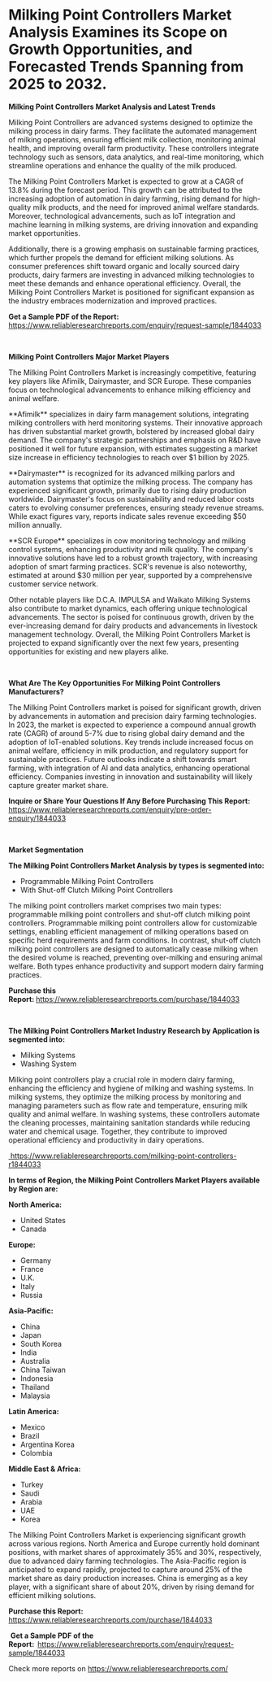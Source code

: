 <p><h1>Milking Point Controllers Market Analysis Examines its Scope on Growth Opportunities, and Forecasted Trends Spanning from 2025 to 2032.</h1></p><p><strong>Milking Point Controllers Market Analysis and Latest Trends</strong></p>
<p><p>Milking Point Controllers are advanced systems designed to optimize the milking process in dairy farms. They facilitate the automated management of milking operations, ensuring efficient milk collection, monitoring animal health, and improving overall farm productivity. These controllers integrate technology such as sensors, data analytics, and real-time monitoring, which streamline operations and enhance the quality of the milk produced.</p><p>The Milking Point Controllers Market is expected to grow at a CAGR of 13.8% during the forecast period. This growth can be attributed to the increasing adoption of automation in dairy farming, rising demand for high-quality milk products, and the need for improved animal welfare standards. Moreover, technological advancements, such as IoT integration and machine learning in milking systems, are driving innovation and expanding market opportunities. </p><p>Additionally, there is a growing emphasis on sustainable farming practices, which further propels the demand for efficient milking solutions. As consumer preferences shift toward organic and locally sourced dairy products, dairy farmers are investing in advanced milking technologies to meet these demands and enhance operational efficiency. Overall, the Milking Point Controllers Market is positioned for significant expansion as the industry embraces modernization and improved practices.</p></p>
<p><strong>Get a Sample PDF of the Report:&nbsp;</strong> <a href="https://www.reliableresearchreports.com/enquiry/request-sample/1844033?utm_campaign=2196&utm_medium=2&utm_source=Github&utm_content=ia&utm_term=28022025&utm_id=milking-point-controllers">https://www.reliableresearchreports.com/enquiry/request-sample/1844033</a></p>
<p>&nbsp;</p>
<p><strong>Milking Point Controllers Major Market Players</strong></p>
<p><p>The Milking Point Controllers Market is increasingly competitive, featuring key players like Afimilk, Dairymaster, and SCR Europe. These companies focus on technological advancements to enhance milking efficiency and animal welfare.</p><p>**Afimilk** specializes in dairy farm management solutions, integrating milking controllers with herd monitoring systems. Their innovative approach has driven substantial market growth, bolstered by increased global dairy demand. The company's strategic partnerships and emphasis on R&D have positioned it well for future expansion, with estimates suggesting a market size increase in efficiency technologies to reach over $1 billion by 2025.</p><p>**Dairymaster** is recognized for its advanced milking parlors and automation systems that optimize the milking process. The company has experienced significant growth, primarily due to rising dairy production worldwide. Dairymaster's focus on sustainability and reduced labor costs caters to evolving consumer preferences, ensuring steady revenue streams. While exact figures vary, reports indicate sales revenue exceeding $50 million annually.</p><p>**SCR Europe** specializes in cow monitoring technology and milking control systems, enhancing productivity and milk quality. The company's innovative solutions have led to a robust growth trajectory, with increasing adoption of smart farming practices. SCR's revenue is also noteworthy, estimated at around $30 million per year, supported by a comprehensive customer service network.</p><p>Other notable players like D.C.A. IMPULSA and Waikato Milking Systems also contribute to market dynamics, each offering unique technological advancements. The sector is poised for continuous growth, driven by the ever-increasing demand for dairy products and advancements in livestock management technology. Overall, the Milking Point Controllers Market is projected to expand significantly over the next few years, presenting opportunities for existing and new players alike.</p></p>
<p>&nbsp;</p>
<p><strong>What Are The Key Opportunities For Milking Point Controllers Manufacturers?</strong></p>
<p><p>The Milking Point Controllers market is poised for significant growth, driven by advancements in automation and precision dairy farming technologies. In 2023, the market is expected to experience a compound annual growth rate (CAGR) of around 5-7% due to rising global dairy demand and the adoption of IoT-enabled solutions. Key trends include increased focus on animal welfare, efficiency in milk production, and regulatory support for sustainable practices. Future outlooks indicate a shift towards smart farming, with integration of AI and data analytics, enhancing operational efficiency. Companies investing in innovation and sustainability will likely capture greater market share.</p></p>
<p><strong>Inquire or Share Your Questions If Any Before Purchasing This Report:</strong> <a href="https://www.reliableresearchreports.com/enquiry/pre-order-enquiry/1844033?utm_campaign=2196&utm_medium=2&utm_source=Github&utm_content=ia&utm_term=28022025&utm_id=milking-point-controllers">https://www.reliableresearchreports.com/enquiry/pre-order-enquiry/1844033</a></p>
<p>&nbsp;</p>
<p><strong>Market Segmentation</strong></p>
<p><strong>The Milking Point Controllers Market Analysis by types is segmented into:</strong></p>
<p><ul><li>Programmable Milking Point Controllers</li><li>With Shut-off Clutch Milking Point Controllers</li></ul></p>
<p><p>The milking point controllers market comprises two main types: programmable milking point controllers and shut-off clutch milking point controllers. Programmable milking point controllers allow for customizable settings, enabling efficient management of milking operations based on specific herd requirements and farm conditions. In contrast, shut-off clutch milking point controllers are designed to automatically cease milking when the desired volume is reached, preventing over-milking and ensuring animal welfare. Both types enhance productivity and support modern dairy farming practices.</p></p>
<p><strong>Purchase this Report:&nbsp;</strong><a href="https://www.reliableresearchreports.com/purchase/1844033?utm_campaign=2196&utm_medium=2&utm_source=Github&utm_content=ia&utm_term=28022025&utm_id=milking-point-controllers">https://www.reliableresearchreports.com/purchase/1844033</a></p>
<p>&nbsp;</p>
<p><strong>The Milking Point Controllers Market Industry Research by Application is segmented into:</strong></p>
<p><ul><li>Milking Systems</li><li>Washing System</li></ul></p>
<p><p>Milking point controllers play a crucial role in modern dairy farming, enhancing the efficiency and hygiene of milking and washing systems. In milking systems, they optimize the milking process by monitoring and managing parameters such as flow rate and temperature, ensuring milk quality and animal welfare. In washing systems, these controllers automate the cleaning processes, maintaining sanitation standards while reducing water and chemical usage. Together, they contribute to improved operational efficiency and productivity in dairy operations.</p></p>
<p><a href="https://www.reliableresearchreports.com/milking-point-controllers-r1844033?utm_campaign=2196&utm_medium=2&utm_source=Github&utm_content=ia&utm_term=28022025&utm_id=milking-point-controllers">&nbsp;https://www.reliableresearchreports.com/milking-point-controllers-r1844033</a></p>
<p><strong>In terms of Region, the Milking Point Controllers Market Players available by Region are:</strong></p>
<p>
    <p> <strong> North America: </strong>
        <ul>
            <li>United States</li>
            <li>Canada</li>
        </ul>
        </p> 
    <p> <strong> Europe: </strong>
        <ul>
            <li>Germany</li>
            <li>France</li>
            <li>U.K.</li>
            <li>Italy</li>
            <li>Russia</li>
        </ul>
        </p> 
    <p> <strong> Asia-Pacific: </strong>
        <ul>
            <li>China</li>
            <li>Japan</li>
            <li>South Korea</li>
            <li>India</li>
            <li>Australia</li>
            <li>China Taiwan</li>
            <li>Indonesia</li>
            <li>Thailand</li>
            <li>Malaysia</li>
        </ul>
        </p> 
    <p> <strong> Latin America: </strong>
        <ul>
            <li>Mexico</li>
            <li>Brazil</li>
            <li>Argentina Korea</li>
            <li>Colombia</li>
        </ul>
        </p> 
    <p> <strong> Middle East & Africa: </strong>
        <ul>
            <li>Turkey</li>
            <li>Saudi</li>
            <li>Arabia</li>
            <li>UAE</li>
            <li>Korea</li>
        </ul>
    </p>
    </p>
<p><p>The Milking Point Controllers Market is experiencing significant growth across various regions. North America and Europe currently hold dominant positions, with market shares of approximately 35% and 30%, respectively, due to advanced dairy farming technologies. The Asia-Pacific region is anticipated to expand rapidly, projected to capture around 25% of the market share as dairy production increases. China is emerging as a key player, with a significant share of about 20%, driven by rising demand for efficient milking solutions.</p></p>
<p><strong>Purchase this Report: </strong><a href="https://www.reliableresearchreports.com/purchase/1844033?utm_campaign=2196&utm_medium=2&utm_source=Github&utm_content=ia&utm_term=28022025&utm_id=milking-point-controllers">https://www.reliableresearchreports.com/purchase/1844033</a></p>
<p>&nbsp;<strong>Get a Sample PDF of the Report:&nbsp;&nbsp;</strong><a href="https://www.reliableresearchreports.com/enquiry/request-sample/1844033?utm_campaign=2196&utm_medium=2&utm_source=Github&utm_content=ia&utm_term=28022025&utm_id=milking-point-controllers">https://www.reliableresearchreports.com/enquiry/request-sample/1844033</a></p>
<p><strong></strong></p>
<p>Check more reports on <a href="https://www.reliableresearchreports.com/?utm_campaign=2196&utm_medium=2&utm_source=Github&utm_content=ia&utm_term=28022025&utm_id=milking-point-controllers">https://www.reliableresearchreports.com/</a></p>